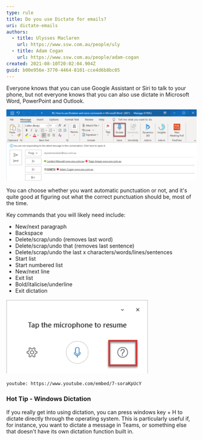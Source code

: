```yaml
---
type: rule
title: Do you use Dictate for emails?
uri: dictate-emails
authors:
  - title: Ulysses Maclaren
    url: https://www.ssw.com.au/people/uly
  - title: Adam Cogan
    url: https://www.ssw.com.au/people/adam-cogan
created: 2021-08-10T20:02:04.904Z
guid: b00e956e-3770-4464-8101-cce4d6b8bc05
---
```

Everyone knows that you can use Google Assistant or Siri to talk to your phone, but not everyone knows that you can also use dictate in Microsoft Word, PowerPoint and Outlook.

<!--endintro-->

![Figure: Press this button in the ribbon to dictate, or use the keyboard shortcut of Alt+`](dictate.png)

You can choose whether you want automatic punctuation or not, and it's quite good at figuring out what the correct punctuation should be, most of the time.

Key commands that you will likely need include:

* New/next paragraph
* Backspace
* Delete/scrap/undo (removes last word)
* Delete/scrap/undo that (removes last sentence)
* Delete/scrap/undo the last x characters/words/lines/sentences
* Start list
* Start numbered list
* New/next line
* Exit list
* Bold/italicise/underline <word or phrase you want formatted>
* Exit dictation

![Figure: For a full list of available commands, click here (the box that pops up at the bottom of the screen while you dictate)](dictate-more-commands.png)

`youtube: https://www.youtube.com/embed/7-soraKpUcY`

### Hot Tip - Windows Dictation

If you really get into using dictation, you can press windows key + H to dictate directly through the operating system. This is particularly useful if, for instance, you want to dictate a message in Teams, or something else that doesn't have its own dictation function built in.
